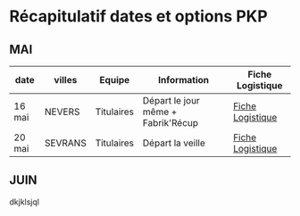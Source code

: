 
# Récapitulatif dates et options PKP


## MAI

| date | villes | Equipe | Information | Fiche Logistique |
|------|--------|--------|-------------|------------------|
| 16 mai | NEVERS | Titulaires | Départ le jour même + Fabrik'Récup | [Fiche Logistique](https://www.dropbox.com/xxxxxx) |
| 20 mai | SEVRANS |Titulaires | Départ la veille | [Fiche Logistique](https://www.dropbox.com/yyyy) |

## JUIN


dkjklsjql
